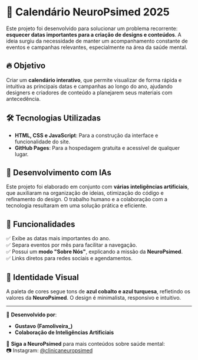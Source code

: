 # 📅 Calendário NeuroPsimed 2025

Este projeto foi desenvolvido para solucionar um problema recorrente: **esquecer datas importantes para a criação de designs e conteúdos**. A ideia surgiu da necessidade de manter um acompanhamento constante de eventos e campanhas relevantes, especialmente na área da saúde mental.

## 🔥 Objetivo  
Criar um **calendário interativo**, que permite visualizar de forma rápida e intuitiva as principais datas e campanhas ao longo do ano, ajudando designers e criadores de conteúdo a planejarem seus materiais com antecedência.

## 🛠️ Tecnologias Utilizadas  
- **HTML, CSS e JavaScript**: Para a construção da interface e funcionalidade do site.  
- **GitHub Pages**: Para a hospedagem gratuita e acessível de qualquer lugar.  

## 🤖 Desenvolvimento com IAs  
Este projeto foi elaborado em conjunto com **várias inteligências artificiais**, que auxiliaram na organização de ideias, otimização do código e refinamento do design. O trabalho humano e a colaboração com a tecnologia resultaram em uma solução prática e eficiente.  

## 🚀 Funcionalidades  
✅ Exibe as datas mais importantes do ano.  
✅ Separa eventos por mês para facilitar a navegação.  
✅ Possui um **modo "Sobre Nós"**, explicando a missão da **NeuroPsimed**.  
✅ Links diretos para redes sociais e agendamentos.  

## 🎨 Identidade Visual  
A paleta de cores segue tons de **azul cobalto e azul turquesa**, refletindo os valores da **NeuroPsimed**. O design é minimalista, responsivo e intuitivo.  

---

💙 **Desenvolvido por**:  
- **Gustavo (Famoliveira_)**  
- **Colaboração de Inteligências Artificiais**  

📌 **Siga a NeuroPsimed** para mais conteúdos sobre saúde mental:  
📷 Instagram: [@clinicaneuropsimed](https://www.instagram.com/clinicaneuropsimed/)  
